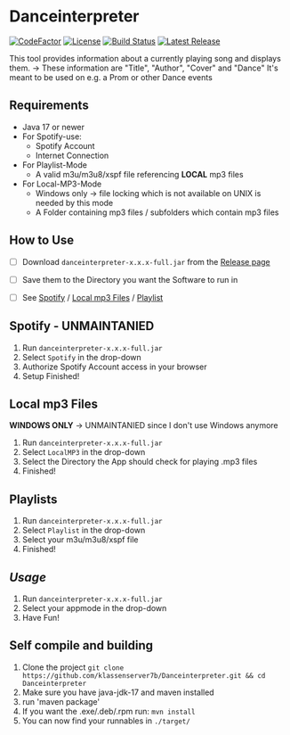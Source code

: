 # Danceinterpreter
[![CodeFactor](https://www.codefactor.io/repository/github/klassenserver7b/danceinterpreter/badge)](https://www.codefactor.io/repository/github/klassenserver7b/danceinterpreter)
[![License](https://img.shields.io/github/license/klassenserver7b/Danceinterpreter.svg)](https://github.com//klassenserver7b/Danceinterpreter/blob/master/LICENSE)
[![Build Status](https://jitci.com/gh/klassenserver7b/Danceinterpreter/svg)](https://jitci.com/gh/klassenserver7b/Danceinterpreter)
[![Latest Release](https://jitpack.io/v/Klassenserver7b/Danceinterpreter.svg)](https://jitpack.io/#Klassenserver7b/Danceinterpreter)


This tool provides information about a currently playing song and displays them.
-> These information are "Title", "Author", "Cover" and "Dance"
It's meant to be used on e.g. a Prom or other Dance events

## Requirements
- Java 17 or newer
- For Spotify-use:
  -  Spotify Account
  -  Internet Connection
- For Playlist-Mode
  - A valid m3u/m3u8/xspf file referencing **LOCAL** mp3 files
- For Local-MP3-Mode
  - Windows only -> file locking which is not available on UNIX is needed by this mode
  - A Folder containing mp3 files / subfolders which contain mp3 files

## **How to Use**

- [ ] Download `danceinterpreter-x.x.x-full.jar` from the [Release page](https://github.com/klassenserver7b/Danceinterpreter/releases/latest)
- [ ] Save them to the Directory you want the Software to run in
- [ ] See [Spotify](README.md#spotify---unmaintanied) / [Local mp3 Files](README.md#local-mp3-Files) / [Playlist](README.md#playlists)


## Spotify - UNMAINTANIED

1. Run `danceinterpreter-x.x.x-full.jar`
2. Select `Spotify` in the drop-down
3. Authorize Spotify Account access in your browser
9. Setup Finished!

## Local mp3 Files

**WINDOWS ONLY** -> UNMAINTANIED since I don't use Windows anymore
1. Run `danceinterpreter-x.x.x-full.jar`
5. Select `LocalMP3` in the drop-down
6. Select the Directory the App should check for playing .mp3 files
7. Finished!

## Playlists

1. Run `danceinterpreter-x.x.x-full.jar`
5. Select `Playlist` in the drop-down
6. Select your m3u/m3u8/xspf file
7. Finished!

## _Usage_
1. Run `danceinterpreter-x.x.x-full.jar`
2. Select your appmode in the drop-down
3. Have Fun!


## Self compile and building
1. Clone the project `git clone https://github.com/klassenserver7b/Danceinterpreter.git && cd Danceinterpreter`
2. Make sure you have java-jdk-17 and maven installed
3. run 'maven package'
4. If you want the .exe/.deb/.rpm run: `mvn install`
5. You can now find your runnables in `./target/`